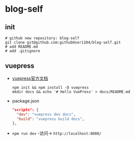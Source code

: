 # blog-self

## init
```shell
# github new repository: blog-self
git clone git@github.com:githubUser1104/blog-self.git
# add README.md
# add .gitignore
```

## vuepress
- [vuepress官方文档](https://vuepress.vuejs.org/zh/)
  ```shell
  npm init && npm install -D vuepress
  mkdir docs && echo '# Hello VuePress' > docs/README.md
  ```

- package.json
  ```json
  "scripts": {
    "dev": "vuepress dev docs",
    "build": "vuepress build docs",
  },
  ```

- `npm run dev` -访问-> `http://localhost:8080/`